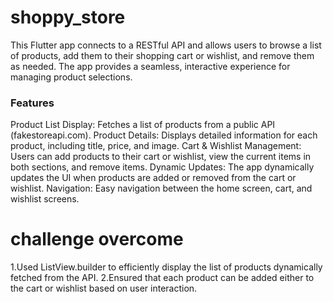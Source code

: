 # shoppy_store
This Flutter app connects to a RESTful API and allows users to browse a list of products, add them to their shopping cart or wishlist, and remove them as needed. The app provides a seamless, interactive experience for managing product selections.

### Features
Product List Display: Fetches a list of products from a public API (fakestoreapi.com).
Product Details: Displays detailed information for each product, including title, price, and image.
Cart & Wishlist Management: Users can add products to their cart or wishlist, view the current items in both sections, and remove items.
Dynamic Updates: The app dynamically updates the UI when products are added or removed from the cart or wishlist.
Navigation: Easy navigation between the home screen, cart, and wishlist screens.
# challenge overcome
1.Used ListView.builder to efficiently display the list of products dynamically fetched from the API.
2.Ensured that each product can be added either to the cart or wishlist based on user interaction.

